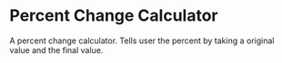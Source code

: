 # Percent Change Calculator
 A percent change calculator. Tells user the percent by taking a original value and the final value.
